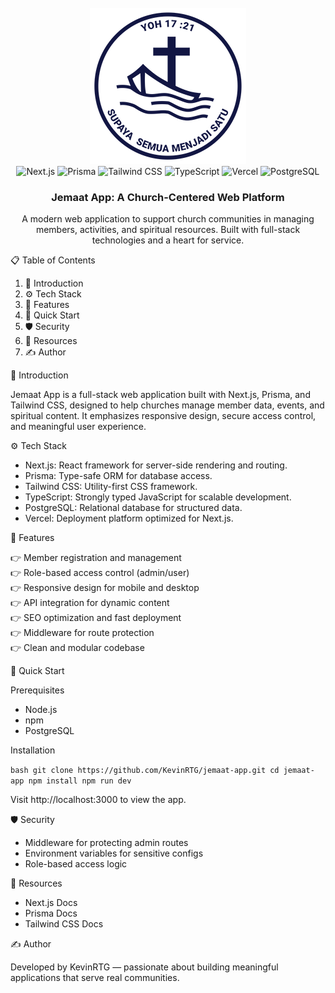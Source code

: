 <div align="center">
  <br />
    <a href="https://github.com/KevinRTG/jemaat-app" target="_blank">
      <img src="/public/gkologo.png" alt="Jemaat App Banner">
    </a>
  <br />

  <div>
    <img src="https://img.shields.io/badge/-Next_JS-black?style=for-the-badge&logo=nextdotjs&logoColor=white" alt="Next.js" />
    <img src="https://img.shields.io/badge/-Prisma-black?style=for-the-badge&logo=prisma&logoColor=white" alt="Prisma" />
    <img src="https://img.shields.io/badge/-Tailwind_CSS-black?style=for-the-badge&logo=tailwindcss&logoColor=white" alt="Tailwind CSS" />
    <img src="https://img.shields.io/badge/-TypeScript-black?style=for-the-badge&logo=typescript&logoColor=white" alt="TypeScript" />
    <img src="https://img.shields.io/badge/-Vercel-black?style=for-the-badge&logo=vercel&logoColor=white" alt="Vercel" />
    <img src="https://img.shields.io/badge/-PostgreSQL-black?style=for-the-badge&logo=postgresql&logoColor=white" alt="PostgreSQL" />
  </div>

  <h3 align="center">Jemaat App: A Church-Centered Web Platform</h3>

  <div align="center">
    A modern web application to support church communities in managing members, activities, and spiritual resources. Built with full-stack technologies and a heart for service.
  </div>
</div>

📋 Table of Contents

1. 🤖 Introduction
2. ⚙️ Tech Stack
3. 🔋 Features
4. 🤸 Quick Start
5. 🛡️ Security
6. 🔗 Resources
7. ✍️ Author

🤖 Introduction

Jemaat App is a full-stack web application built with Next.js, Prisma, and Tailwind CSS, designed to help churches manage member data, events, and spiritual content. It emphasizes responsive design, secure access control, and meaningful user experience.

⚙️ Tech Stack

- Next.js: React framework for server-side rendering and routing.
- Prisma: Type-safe ORM for database access.
- Tailwind CSS: Utility-first CSS framework.
- TypeScript: Strongly typed JavaScript for scalable development.
- PostgreSQL: Relational database for structured data.
- Vercel: Deployment platform optimized for Next.js.

🔋 Features

👉 Member registration and management  
👉 Role-based access control (admin/user)  
👉 Responsive design for mobile and desktop  
👉 API integration for dynamic content  
👉 SEO optimization and fast deployment  
👉 Middleware for route protection  
👉 Clean and modular codebase

🤸 Quick Start

Prerequisites

- Node.js
- npm
- PostgreSQL

Installation

`bash
git clone https://github.com/KevinRTG/jemaat-app.git
cd jemaat-app
npm install
npm run dev
`

Visit http://localhost:3000 to view the app.

🛡️ Security

- Middleware for protecting admin routes
- Environment variables for sensitive configs
- Role-based access logic

🔗 Resources

- Next.js Docs
- Prisma Docs
- Tailwind CSS Docs

✍️ Author

Developed by KevinRTG — passionate about building meaningful applications that serve real communities.
